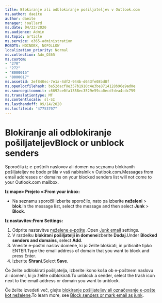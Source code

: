 ```yaml
---
title: Blokiranje ali odblokiranje pošiljateljev v Outlook.com
ms.author: daeite
author: daeite
manager: joallard
ms.date: 04/23/2020
ms.audience: Admin
ms.topic: article
ms.service: o365-administration
ROBOTS: NOINDEX, NOFOLLOW
localization_priority: Normal
ms.collection: Adm_O365
ms.custom:
- "270"
- "272"
- "8000015"
- "8000017"
ms.assetid: 2ef840ec-7e1a-4df2-944b-d643fe08bd8f
ms.openlocfilehash: ba52dacf8e357b1910c4e3be8714128b96e9ad0e
ms.sourcegitcommit: c6692ce0fa1358ec3529e59ca0ecdfdea4cdc759
ms.translationtype: MT
ms.contentlocale: sl-SI
ms.lasthandoff: 09/14/2020
ms.locfileid: "47753707"
---
```

# <a name="block-or-unblock-senders"></a><span data-ttu-id="9c1e5-102">Blokiranje ali odblokiranje pošiljateljev</span><span class="sxs-lookup"><span data-stu-id="9c1e5-102">Block or unblock senders</span></span>

<span data-ttu-id="9c1e5-103">Sporočila iz e-poštnih naslovov ali domen na seznamu blokiranih pošiljateljev ne bodo prišla v vaš nabiralnik v Outlook.com.</span><span class="sxs-lookup"><span data-stu-id="9c1e5-103">Messages from email addresses or domains on your blocked senders list will not come to your Outlook.com mailbox.</span></span>

<span data-ttu-id="9c1e5-104">**Iz mape» Prejeto «:**</span><span class="sxs-lookup"><span data-stu-id="9c1e5-104">**From your inbox:**</span></span>

- <span data-ttu-id="9c1e5-105">Na seznamu sporočil Izberite sporočilo, nato pa izberite **neželeni**  >  **blok**.</span><span class="sxs-lookup"><span data-stu-id="9c1e5-105">In the message list, select the message and then select **Junk** > **Block**.</span></span>

<span data-ttu-id="9c1e5-106">**Iz nastavitev:**</span><span class="sxs-lookup"><span data-stu-id="9c1e5-106">**From Settings:**</span></span>

1. <span data-ttu-id="9c1e5-107">Odprite nastavitve [neželene e-pošte](https://outlook.live.com/mail/options/mail/junkEmail) .</span><span class="sxs-lookup"><span data-stu-id="9c1e5-107">Open [Junk email](https://outlook.live.com/mail/options/mail/junkEmail) settings.</span></span>
2. <span data-ttu-id="9c1e5-108">V razdelku **blokirani pošiljatelji in domene**izberite **Dodaj**.</span><span class="sxs-lookup"><span data-stu-id="9c1e5-108">Under **Blocked senders and domains**, select **Add**.</span></span>
3. <span data-ttu-id="9c1e5-109">Vnesite e-poštni naslov domene, ki jo želite blokirati, in pritisnite tipko ENTER.</span><span class="sxs-lookup"><span data-stu-id="9c1e5-109">Type the email address of domain that you want to block and press Enter.</span></span>
4. <span data-ttu-id="9c1e5-110">Izberite **Shrani**.</span><span class="sxs-lookup"><span data-stu-id="9c1e5-110">Select **Save**.</span></span>

<span data-ttu-id="9c1e5-111">Če želite odblokirati pošiljatelja, izberite ikono koša ob e-poštnem naslovu ali domeni, ki jo želite odblokirati.</span><span class="sxs-lookup"><span data-stu-id="9c1e5-111">To unblock a sender, select the trash icon next to the email address or domain you want to unblock.</span></span>

<span data-ttu-id="9c1e5-112">Če želite izvedeti več, glejte [blokiranje pošiljateljev ali označevanje e-pošte kot neželene](https://support.office.com/article/a3ece97b-82f8-4a5e-9ac3-e92fa6427ae4?wt.mc_id=Office_Outlook_com_Alchemy).</span><span class="sxs-lookup"><span data-stu-id="9c1e5-112">To learn more, see [Block senders or mark email as junk](https://support.office.com/article/a3ece97b-82f8-4a5e-9ac3-e92fa6427ae4?wt.mc_id=Office_Outlook_com_Alchemy).</span></span>